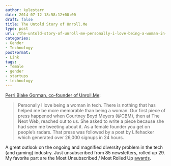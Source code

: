 ```yaml
---
author: kylestarr
date: 2014-07-12 18:58:12+00:00
draft: false
title: The Untold Story of Unroll.Me
type: post
url: /the-untold-story-of-unroll-me-personally-i-love-being-a-woman-in-tech/
categories:
- Gender
- Technology
postFormat:
- Link
tags:
- female
- gender
- startups
- technology
---
```


[Perri Blake Gorman, co-founder of Unroll.Me](https://medium.com/@bethebutterfly/the-road-to-a-million-users-aa591e54a8a7):


<blockquote>Personally I love being a woman in tech. There is nothing that has helped me be more memorable than being a woman. Our first piece of press happened when Courtney Boyd Meyers (@CBM), then at The Next Web, reached out to us. She asked to write a piece because she had seen me tweeting about it. As a female founder you get on people’s radars. That press was followed by a post by Lifehacker which generated over 26,000 signups in 24 hours.</blockquote>


A great outlook on the ongoing and magnified diversity problem in the tech (and gaming) industry. Just unsubscribed from 85 newsletters, rolled up 29. My favorite part are the Most Unsubscribed / Most Rolled Up [awards](https://unroll.me/awards).
